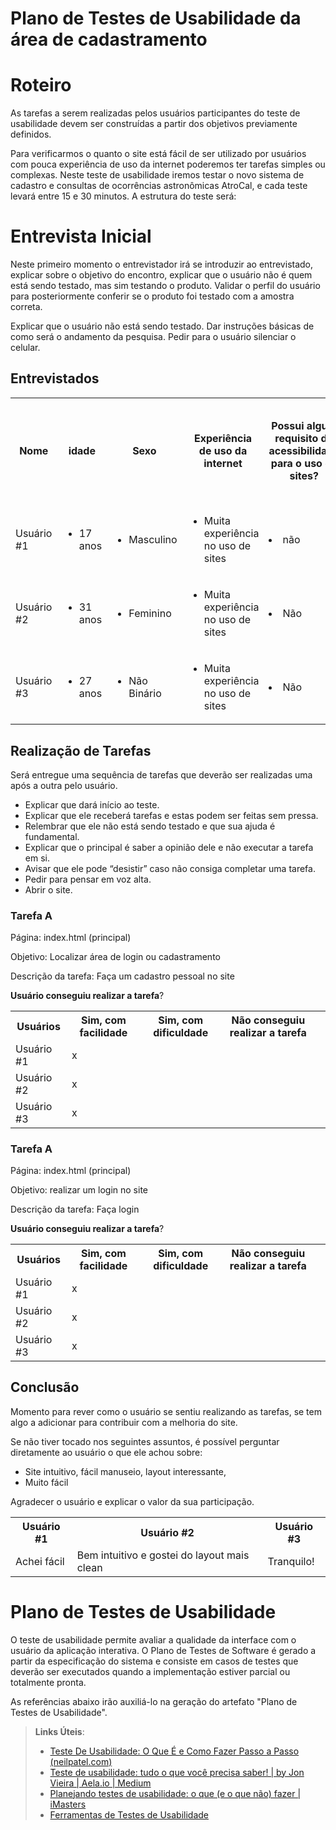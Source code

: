# Plano de Testes de Usabilidade da área de cadastramento


# Roteiro
As tarefas a serem realizadas pelos usuários participantes do teste de usabilidade devem ser construídas a partir dos objetivos previamente definidos.

Para verificarmos o quanto o site está fácil de ser utilizado por usuários com pouca experiência de uso da internet poderemos ter tarefas simples ou complexas. Neste teste de usabilidade iremos testar o novo sistema de cadastro e consultas de ocorrências astronômicas AtroCal, e cada teste levará entre 15 e 30 minutos. A estrutura do teste será:

# Entrevista Inicial
Neste primeiro momento o entrevistador irá se introduzir ao entrevistado, explicar sobre o objetivo do encontro, explicar que o usuário não é quem está sendo testado, mas sim testando o produto. Validar o perfil do usuário para posteriormente conferir se o produto foi testado com a amostra correta.

Explicar que o usuário não está sendo testado.
Dar instruções básicas de como será o andamento da pesquisa.
Pedir para o usuário silenciar o celular.

## Entrevistados

<table>
  <tr>
    <th>Nome</th>
    <th>idade</th>
    <th>Sexo</th>
    <th>Experiência de uso da internet</th>
    <th>Possui algum requisito de acessibilidade para o uso de sites?</th>
    <th>De 0 a 5 qual nível de dificuldade para realizar as tarefas solicitadas?</th>
  </tr>
  <tr>
    <td>Usuário #1</td>
    <td>
      <ul>
        <li>17 anos</li>
      </ul>
    </td>
    <td>
      <ul>
        <li>Masculino</li>
      </ul>
    </td>
    <td>
      <ul>
        <li>Muita experiência no uso de sites</li>
      </ul>
    </td>
    <td>
      <li>não</li>
    </td>
    <td>
      <li>5</li>
    </td>
  </tr>
  <tr>
    <td>Usuário #2
    </td>
    <td>
      <ul>
        <li>31 anos</li>
      </ul>
    </td>
    <td>
      <ul>
        <li>Feminino</li>
      </ul>
    </td>
    <td>
      <ul>
        <li>Muita experiência no uso de sites</li>
      </ul>
    </td>
    <td>
      <li>Não</li>
    </td>
    <td>
      <li>5</li>
    </td>
  </tr>
  <tr>
    <td>Usuário #3</td>
    <td>
      <ul>
        <li>27 anos</li>
      </ul>
    </td>
    <td>
      <ul>
        <li>Não Binário</li>
      </ul>
    </td>
    <td>
      <ul>
        <li>Muita experiência no uso de sites</li>
      </ul>
    </td>
    <td>
      <li>Não</li>
    </td>
    <td>
      <li>5</li>
    </td>
  </tr>
  <tr>
</table>


## Realização de Tarefas

Será entregue uma sequência de tarefas que deverão ser realizadas uma após a outra pelo usuário.

- Explicar que dará início ao teste.
- Explicar que ele receberá tarefas e estas podem ser feitas sem pressa.
- Relembrar que ele não está sendo testado e que sua ajuda é fundamental.
- Explicar que o principal é saber a opinião dele e não executar a tarefa em si.
- Avisar que ele pode “desistir” caso não consiga completar uma tarefa.
- Pedir para pensar em voz alta.
- Abrir o site.

### Tarefa A

Página: index.html (principal)

Objetivo: Localizar área de login ou cadastramento

Descrição da tarefa: Faça um cadastro pessoal no site

**Usuário conseguiu realizar a tarefa**?

<table>
  <tr>
    <th>Usuários</th>
    <th>Sim, com facilidade</th>
    <th>Sim, com dificuldade</th>
    <th>Não conseguiu realizar a tarefa</th>
    
  </tr>
  <tr>
    <td>Usuário #1</td>
    <td>x</td
    <td>
      <ul>
       <td></td>
      </ul>
    </td>
    <td>
      <ul>
        <td></td>
      </ul>
    </td>
  </tr>
  <tr>
     <tr>
    <td>Usuário #2</td>
    <td>x</td
    <td>
      <ul>
       <td></td>
      </ul>
    </td>
    <td>
      <ul>
        <td></td>
      </ul>
    </td>
  </tr>
  <tr>
     <tr>
    <td>Usuário #3</td>
    <td>x</td
    <td>
      <ul>
       <td></td>
      </ul>
    </td>
    <td>
      <ul>
        <td></td>
      </ul>
    </td>
  </tr>
  <tr>
   
</table>




### Tarefa A

Página: index.html (principal)

Objetivo: realizar um login no site

Descrição da tarefa: Faça login

**Usuário conseguiu realizar a tarefa**?

<table>
  <tr>
    <th>Usuários</th>
    <th>Sim, com facilidade</th>
    <th>Sim, com dificuldade</th>
    <th>Não conseguiu realizar a tarefa</th>
    
  </tr>
  <tr>
    <td>Usuário #1</td>
    <td>x</td
    <td>
      <ul>
       <td></td>
      </ul>
    </td>
    <td>
      <ul>
        <td></td>
      </ul>
    </td>
  </tr>
  <tr>
     <tr>
    <td>Usuário #2</td>
    <td>x</td
    <td>
      <ul>
       <td></td>
      </ul>
    </td>
    <td>
      <ul>
        <td></td>
      </ul>
    </td>
  </tr>
  <tr>
     <tr>
    <td>Usuário #3</td>
    <td>x</td
    <td>
      <ul>
       <td></td>
      </ul>
    </td>
    <td>
      <ul>
        <td></td>
      </ul>
    </td>
  </tr>
  <tr>
   
</table>

## Conclusão

Momento para rever como o usuário se sentiu realizando as tarefas, se tem algo a adicionar para contribuir com a melhoria do site.

Se não tiver tocado nos seguintes assuntos, é possível perguntar diretamente ao usuário o que ele achou sobre:

- Site intuitivo, fácil manuseio, layout interessante,
- Muito fácil


Agradecer o usuário e explicar o valor da sua participação.



<table>
  <tr>
    <th>Usuário #1</th>
    <th>Usuário #2</th>
    <th>Usuário #3</th>
    
  </tr>
  <tr>
    <td>Achei fácil</td>
    <td>Bem intuitivo e gostei do layout mais clean</td>
    <td>Tranquilo!</td
    <td>
  

</table>



# Plano de Testes de Usabilidade

O teste de usabilidade permite avaliar a qualidade da interface com o usuário da aplicação interativa. O Plano de Testes de Software é gerado a partir da especificação do sistema e consiste em casos de testes que deverão ser executados quando a implementação estiver parcial ou totalmente pronta.

As referências abaixo irão auxiliá-lo na geração do artefato "Plano de Testes de Usabilidade".

> **Links Úteis**:
> - [Teste De Usabilidade: O Que É e Como Fazer Passo a Passo (neilpatel.com)](https://neilpatel.com/br/blog/teste-de-usabilidade/)
> - [Teste de usabilidade: tudo o que você precisa saber! | by Jon Vieira | Aela.io | Medium](https://medium.com/aela/teste-de-usabilidade-o-que-voc%C3%AA-precisa-saber-39a36343d9a6/)
> - [Planejando testes de usabilidade: o que (e o que não) fazer | iMasters](https://imasters.com.br/design-ux/planejando-testes-de-usabilidade-o-que-e-o-que-nao-fazer/)
> - [Ferramentas de Testes de Usabilidade](https://www.usability.gov/how-to-and-tools/resources/templates.html)
